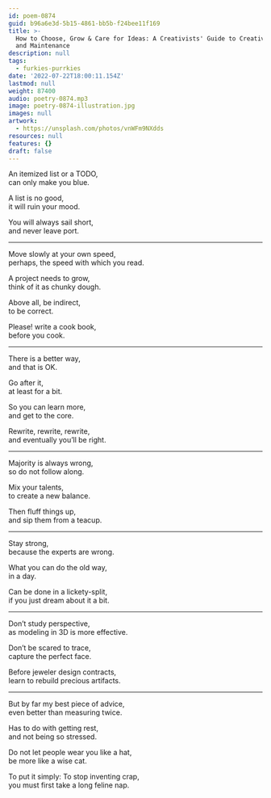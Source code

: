 ```yaml
---
id: poem-0874
guid: b96a6e3d-5b15-4861-bb5b-f24bee11f169
title: >-
  How to Choose, Grow & Care for Ideas: A Creativists' Guide to Creativity Care
  and Maintenance
description: null
tags:
  - furkies-purrkies
date: '2022-07-22T18:00:11.154Z'
lastmod: null
weight: 87400
audio: poetry-0874.mp3
image: poetry-0874-illustration.jpg
images: null
artwork:
  - https://unsplash.com/photos/vnWFm9NXdds
resources: null
features: {}
draft: false
---
```


An itemized list or a TODO,\
can only make you blue.

A list is no good,\
it will ruin your mood.

You will always sail short,\
and never leave port.

---

Move slowly at your own speed,\
perhaps, the speed with which you read.

A project needs to grow,\
think of it as chunky dough.

Above all, be indirect,\
to be correct.

Please! write a cook book,\
before you cook.

---

There is a better way,\
and that is OK.

Go after it,\
at least for a bit.

So you can learn more,\
and get to the core.

Rewrite, rewrite, rewrite,\
and eventually you’ll be right.

---

Majority is always wrong,\
so do not follow along.

Mix your talents,\
to create a new balance.

Then fluff things up,\
and sip them from a teacup.

---

Stay strong,\
because the experts are wrong.

What you can do the old way,\
in a day.

Can be done in a lickety-split,\
if you just dream about it a bit.

---

Don’t study perspective,\
as modeling in 3D is more effective.

Don’t be scared to trace,\
capture the perfect face.

Before jeweler design contracts,\
learn to rebuild precious artifacts.

---

But by far my best piece of advice,\
even better than measuring twice.

Has to do with getting rest,\
and not being so stressed.

Do not let people wear you like a hat,\
be more like a wise cat.

To put it simply: To stop inventing crap,\
you must first take a long feline nap.
